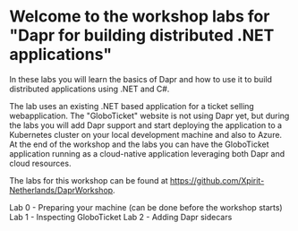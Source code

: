 # Welcome to the workshop labs for "Dapr for building distributed .NET applications"

In these labs you will learn the basics of Dapr and how to use it to build distributed applications using .NET and C#. 

The lab uses an existing .NET based application for a ticket selling webapplication. The "GloboTicket" website is not using Dapr yet, but during the labs you will add Dapr support and start deploying the application to a Kubernetes cluster on your local development machine and also to Azure. At the end of the workshop and the labs you can have the GloboTicket application running as a cloud-native application leveraging both Dapr and cloud resources.

The labs for this workshop can be found at https://github.com/Xpirit-Netherlands/DaprWorkshop. 

Lab 0 - Preparing your machine (can be done before the workshop starts)
Lab 1 - Inspecting GloboTicket
Lab 2 - Adding Dapr sidecars